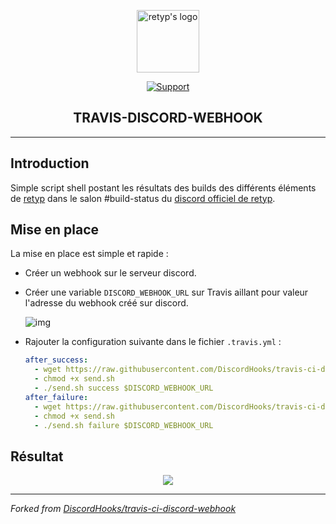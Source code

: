 <p align="center"><a href="https://retyp.app/" target="_blank" rel="noopener noreferrer"><img width="100" src="https://avatars2.githubusercontent.com/u/59448556?s=400&v=4" alt="retyp's logo"></a></p>
  
<p align="center">
  <a href="https://discord.gg/n53UjwQ"><img src="https://img.shields.io/badge/join-our%20discord-7289da.svg" alt="Support"></a>
</p>

<h2 align="center">TRAVIS-DISCORD-WEBHOOK</h2>

---

## Introduction

Simple script shell postant les résultats des builds des différents éléments de [retyp](https://retyp.app) dans le salon #build-status du [discord officiel de retyp](https://discord.gg/n53UjwQ).

## Mise en place

La mise en place est simple et rapide :
* Créer un webhook sur le serveur discord.
* Créer une variable `DISCORD_WEBHOOK_URL` sur Travis aillant pour valeur l'adresse du webhook créé sur discord.

  ![img](https://i.imgur.com/SXcLND7.png)

* Rajouter la configuration suivante dans le fichier `.travis.yml` :

  ```yml
  after_success:
    - wget https://raw.githubusercontent.com/DiscordHooks/travis-ci-discord-webhook/master/send.sh
    - chmod +x send.sh
    - ./send.sh success $DISCORD_WEBHOOK_URL
  after_failure:
    - wget https://raw.githubusercontent.com/DiscordHooks/travis-ci-discord-webhook/master/send.sh
    - chmod +x send.sh
    - ./send.sh failure $DISCORD_WEBHOOK_URL
  ```

## Résultat

<p align="center">
  <img src="https://i.imgur.com/JwKLd4k.png">
  <br>
</p>

---

*Forked from [DiscordHooks/travis-ci-discord-webhook](https://github.com/DiscordHooks/travis-ci-discord-webhook)*